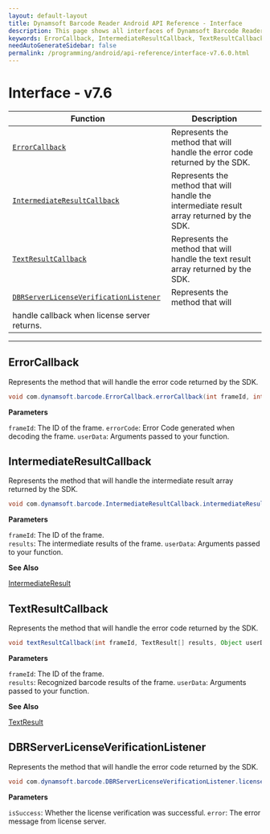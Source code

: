 ```yaml
---
layout: default-layout
title: Dynamsoft Barcode Reader Android API Reference - Interface
description: This page shows all interfaces of Dynamsoft Barcode Reader for Android SDK.
keywords: ErrorCallback, IntermediateResultCallback, TextResultCallback, DBRServerLicenseVerificationListener, interface, api reference, android
needAutoGenerateSidebar: false
permalink: /programming/android/api-reference/interface-v7.6.0.html
---
```


# Interface - v7.6

  | Function | Description |
  |----------|-------------|
  | [`ErrorCallback`](#errorcallback) | Represents the method that will handle the error code returned by the SDK. |
  | [`IntermediateResultCallback`](#intermediateresultcallback) | Represents the method that will handle the intermediate result array returned by the SDK. |
  | [`TextResultCallback`](#textresultcallback) | Represents the method that will handle the text result array returned by the SDK. | 
  | [`DBRServerLicenseVerificationListener`](#dbrserverlicenseverificationlistener) | Represents the method that will
   handle callback when license server returns. |
  
---

## ErrorCallback

Represents the method that will handle the error code returned by the SDK.

```java
void com.dynamsoft.barcode.ErrorCallback.errorCallback(int frameId, int errorCode, Object userData)	
```

**Parameters**

`frameId`: The ID of the frame.
`errorCode`: Error Code generated when decoding the frame.
`userData`: Arguments passed to your function.

## IntermediateResultCallback

Represents the method that will handle the intermediate result array returned by the SDK.

```java
void com.dynamsoft.barcode.IntermediateResultCallback.intermediateResultCallback(int frameId, IntermediateResult[] results, Object userData)	
```

**Parameters**

`frameId`: The ID of the frame.  
`results`: The intermediate results of the frame.
`userData`: Arguments passed to your function.

**See Also**

[IntermediateResult](class/IntermediateResult.md)

## TextResultCallback

Represents the method that will handle the error code returned by the SDK.

```java
void textResultCallback(int frameId, TextResult[] results, Object userData)
```

**Parameters**

`frameId`: The ID of the frame.  
`results`: Recognized barcode results of the frame.
`userData`: Arguments passed to your function.

**See Also**

[TextResult](class/TextResult.md)

## DBRServerLicenseVerificationListener

Represents the method that will handle the error code returned by the SDK.

```java
void com.dynamsoft.barcode.DBRServerLicenseVerificationListener.licenseVerificationCallback (boolean isSuccess, Exception error)
```

**Parameters**

`isSuccess`: Whether the license verification was successful.
`error`: The error message from license server.
